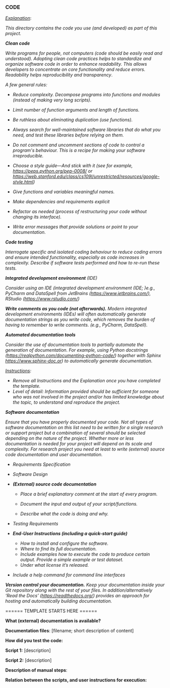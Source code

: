 ### CODE



<u>*Explanation*</u>:

*This directory contains the code you use (and developed) as part of this project.*



***Clean code*** 

*Write programs for people, not computers (code should be easily read and understood). Adopting clean code practices helps to standardize and organize software code in order to enhance readability. This allows developers to concentrate on core functionality and reduce errors.* *Readability helps reproducibility and transparency*. 

*A few general rules:*

- *Reduce complexity. Decompose programs into functions and modules (instead of making very long scripts).*
- *Limit number of function arguments and length of functions.*
- *Be ruthless about eliminating duplication (use functions).*
- *Always search for well-maintained software libraries that do what you need, and test these libraries  before relying on them.*
- *Do not comment and  uncomment sections of code to control a program's behaviour. This is a recipe for making your software irreproducible.* 
- *Choose a style guide—And stick with it (see for example, https://peps.python.org/pep-0008/ or https://web.stanford.edu/class/cs109l/unrestricted/resources/google-style.html)*
- *Give functions and variables meaningful names.*
- *Make dependencies and requirements explicit*
- *Refactor as needed (process of restructuring your code without changing its interface).*

- *Write error messages that provide solutions or point to your documentation.*



***Code testing***

*Interrogate specific and isolated coding behaviour to reduce coding errors and ensure intended functionality, especially as code increases in complexity. Describe if software tests performed and how to re-run these tests.*



***Integrated development environment** (IDE)*

*Consider using an IDE (integrated development environment (IDE; )e.g., PyCharm and DataSpell from JetBrains (https://www.jetbrains.com/), RStudio (https://www.rstudio.com/)* 



***Write comments as you code (not afterwards).** Modern integrated development environments (IDEs) will often automatically generate documentation strings as you write code, which removes the burden of having to remember to write comments. (e.g., PyCharm, DataSpell).*



***Automated documentation tools***

*Consider the use of documentation tools to partially automate the generation of documentation. For example, using Python docstrings (https://realpython.com/documenting-python-code/) together with Sphinx https://www.sphinx-doc.or) to automatically generate documentation.* 



*<u>Instructions</u>:* 

* *Remove all Instructions and the Explanation once you have completed the template.*
* *Level of detail: Information provided should be sufficient for someone who was not involved in the project and/or has limited knowledge about the topic,  to understand and reproduce the project.* 



***Software documentation***

*Ensure that you have properly documented your code.* *Not all types of software documentation on this list need to be written for a single research or support project but a combination of several should be selected depending on the nature of the project. Whether more or less documentation is needed for your project will depend on its scale and complexity. For research project you need at least to write (external) source code documentation and user documentation.*

- *Requirements Specification*

- *Software Design*

- ***(External) source code documentation***
  - *Place a brief explanatory comment at the start of every program.*
  
  - *Document the input and output of your script/functions.*
  - *Describe what the code is doing and why.*
  
- *Testing Requirements*
- ***End-User Instructions (including a quick-start guide)***
  - *How to install and configure the software.*
  - *Where to find its full documentation.*
  - *Include examples how to execute the code to produce certain output. Provide a simple example or test dataset.*
  - *Under what license it’s released.*
- *Include a help command for command line interfaces*



***Version control your documentation.** Keep your documentation inside your Git repository along with the rest of your files. In addition/alternatively ‘Read the Docs’ (https://readthedocs.org/) provides an approach for hosting and automatically building documentation.* 





====== TEMPLATE STARTS HERE ======



**What (external) documentation is available?**



**Documentation files**: [filename; short description of content]



**How did you test the code:**



**Script 1:** [description]

**Script 2:** [description]



**Description of manual steps**:



**Relation between the scripts, and user instructions for execution:**

